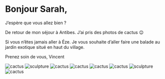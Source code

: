 # Bonjour Sarah,
J’espère que vous allez bien ?

De retour de mon séjour à Antibes. J’ai pris des photos de cactus 😉

Si vous n’êtes jamais aller à Éze. Je vous souhaite d’aller faire une balade au jardin exotique situé en haut du village.

Prenez soin de vous,
Vincent

![cactus](../img/IMG_0383.jpeg)
![sculpture](/img/IMG_0381.jpeg)
![cactus](/img/IMG_0380.jpeg)
![cactus](/img/IMG_0378.jpeg)
![cactus](/img/IMG_0375.jpeg)
![cactus](/img/IMG_0374.jpeg)
![sculpture](/img/IMG_0373.jpeg)
![cactus](/img/IMG_0371.jpeg)
